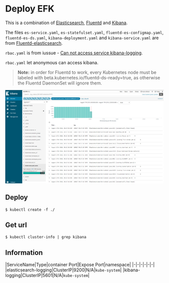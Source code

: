 # Deploy EFK

This is a combination of [Elasticsearch][elasticsearch],
[Fluentd][fluentd] and [Kibana][kibana].

The files `es-service.yaml`, `es-statefulset.yaml`, `fluentd-es-configmap.yaml`, `fluentd-es-ds.yaml`, `kibana-deployment.yaml` and `kibana-service.yaml` are from [Fluentd-elasticsearch][fluentd-elasticsearch].

`rbac.yaml` is from iussue - [Can not access service kibana-logging][Can not access service kibana-logging].

`rbac.yaml` let anonymous can access kibana.

> **Note:** in order for Fluentd to work, every Kubernetes node must be labeled with beta.kubernetes.io/fluentd-ds-ready=true, as otherwise the Fluentd DaemonSet will ignore them.

![alt text](/Images/kibana_logging.png "Kibana")

## Deploy

```shel
$ kubectl create -f ./
```

## Get url

```shell
$ kubectl cluster-info | grep kibana
```

## Information

|ServiceName|Type|container Port|Expose Port|namespace|
|-|-|-|-|-|-|
|elasticsearch-logging|ClusterIP|9200|N/A|`kube-system`|
|kibana-logging|ClusterIP|5601|N/A|`kube-system`|


[fluentd-elasticsearch]: https://github.com/kubernetes/kubernetes/tree/master/cluster/addons/fluentd-elasticsearch
[fluentd]: http://www.fluentd.org/
[elasticsearch]: https://www.elastic.co/products/elasticsearch
[kibana]: https://www.elastic.co/products/kibana
[Can not access service kibana-logging]: https://github.com/kubernetes-incubator/kubespray/issues/2349
